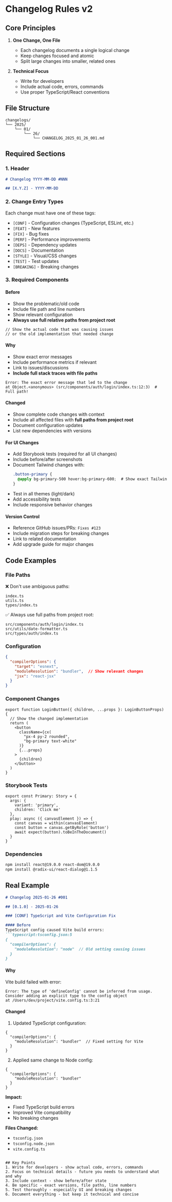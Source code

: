 # Changelog Rules v2

## Core Principles
1. **One Change, One File**
   - Each changelog documents a single logical change
   - Keep changes focused and atomic
   - Split large changes into smaller, related ones

2. **Technical Focus**
   - Write for developers
   - Include actual code, errors, commands
   - Use proper TypeScript/React conventions

## File Structure
```
changelogs/
└── 2025/
    └── 01/
        └── 26/
            └── CHANGELOG_2025_01_26_001.md
```

## Required Sections

### 1. Header
```markdown
# Changelog YYYY-MM-DD #NNN

## [X.Y.Z] - YYYY-MM-DD
```

### 2. Change Entry Types
Each change must have one of these tags:
- `[CONF]` - Configuration changes (TypeScript, ESLint, etc.)
- `[FEAT]` - New features
- `[FIX]` - Bug fixes
- `[PERF]` - Performance improvements
- `[DEPS]` - Dependency updates
- `[DOCS]` - Documentation
- `[STYLE]` - Visual/CSS changes
- `[TEST]` - Test updates
- `[BREAKING]` - Breaking changes

### 3. Required Components

#### Before
- Show the problematic/old code
- Include file path and line numbers
- Show relevant configuration
- **Always use full relative paths from project root**
```typescript:src/components/auth/login/index.ts:10-15  # NOT just index.ts!
// Show the actual code that was causing issues
// or the old implementation that needed change
```

#### Why
- Show exact error messages
- Include performance metrics if relevant
- Link to issues/discussions
- **Include full stack traces with file paths**
```
Error: The exact error message that led to the change
at Object.<anonymous> (src/components/auth/login/index.ts:12:3)  # Full path!
```

#### Changed
- Show complete code changes with context
- Include all affected files with **full paths from project root**
- Document configuration updates
- List new dependencies with versions

#### For UI Changes
- Add Storybook tests (required for all UI changes)
- Include before/after screenshots
- Document Tailwind changes with:
  ```css:src/styles/components/button.css
  .button-primary {
    @apply bg-primary-500 hover:bg-primary-600;  # Show exact Tailwind changes
  }
  ```
- Test in all themes (light/dark)
- Add accessibility tests
- Include responsive behavior changes

#### Version Control
- Reference GitHub issues/PRs: `Fixes #123`
- Include migration steps for breaking changes
- Link to related documentation
- Add upgrade guide for major changes

## Code Examples

### File Paths
❌ Don't use ambiguous paths:
```
index.ts
utils.ts
types/index.ts
```

✅ Always use full paths from project root:
```
src/components/auth/login/index.ts
src/utils/date-formatter.ts
src/types/auth/index.ts
```

### Configuration
```typescript:tsconfig.json  # Root config files can be referenced directly
{
  "compilerOptions": {
    "target": "esnext",
    "moduleResolution": "bundler",  // Show relevant changes
    "jsx": "react-jsx"
  }
}
```

### Component Changes
```typescript:src/components/auth/login/LoginButton.tsx:15-25  # Full path!
export function LoginButton({ children, ...props }: LoginButtonProps) {
  // Show the changed implementation
  return (
    <button 
      className={cx(
        "px-4 py-2 rounded",
        "bg-primary text-white"
      )}
      {...props}
    >
      {children}
    </button>
  )
}
```

### Storybook Tests
```typescript:src/components/Button.stories.tsx
export const Primary: Story = {
  args: {
    variant: 'primary',
    children: 'Click me'
  },
  play: async ({ canvasElement }) => {
    const canvas = within(canvasElement)
    const button = canvas.getByRole('button')
    await expect(button).toBeInTheDocument()
  }
}
```

### Dependencies
```bash
npm install react@19.0.0 react-dom@19.0.0
npm install @radix-ui/react-dialog@1.1.5
```

## Real Example

```markdown
# Changelog 2025-01-26 #001

## [0.1.0] - 2025-01-26

### [CONF] TypeScript and Vite Configuration Fix

#### Before
TypeScript config caused Vite build errors:
```typescript:tsconfig.json:5
{
  "compilerOptions": {
    "moduleResolution": "node"  // Old setting causing issues
  }
}
```

#### Why
Vite build failed with error:
```
Error: The type of 'defineConfig' cannot be inferred from usage.
Consider adding an explicit type to the config object
at /Users/dev/project/vite.config.ts:3:21
```

#### Changed
1. Updated TypeScript configuration:
```typescript:tsconfig.json:5
{
  "compilerOptions": {
    "moduleResolution": "bundler"  // Fixed setting for Vite
  }
}
```

2. Applied same change to Node config:
```typescript:tsconfig.node.json:5
{
  "compilerOptions": {
    "moduleResolution": "bundler"
  }
}
```

**Impact:**
- Fixed TypeScript build errors
- Improved Vite compatibility
- No breaking changes

**Files Changed:**
- `tsconfig.json`
- `tsconfig.node.json`
- `vite.config.ts`
```

## Key Points
1. Write for developers - show actual code, errors, commands
2. Focus on technical details - future you needs to understand what and why
3. Include context - show before/after state
4. Be specific - exact versions, file paths, line numbers
5. Test thoroughly - especially UI and breaking changes
6. Document everything - but keep it technical and concise 
